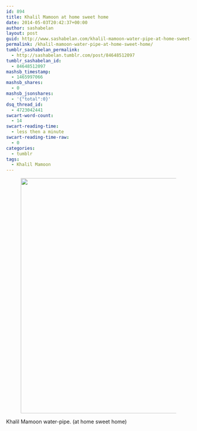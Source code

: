 ```yaml
---
id: 894
title: Khalil Mamoon at home sweet home
date: 2014-05-03T20:42:37+00:00
author: sashabelan
layout: post
guid: http://www.sashabelan.com/khalil-mamoon-water-pipe-at-home-sweet-home/
permalink: /khalil-mamoon-water-pipe-at-home-sweet-home/
tumblr_sashabelan_permalink:
  - http://sashabelan.tumblr.com/post/84648512097
tumblr_sashabelan_id:
  - 84648512097
mashsb_timestamp:
  - 1465997066
mashsb_shares:
  - 0
mashsb_jsonshares:
  - '{"total":0}'
dsq_thread_id:
  - 4723042441
swcart-word-count:
  - 14
swcart-reading-time:
  - less then a minute
swcart-reading-time-raw:
  - 0
categories:
  - tumblr
tags:
  - Khalil Mamoon
---
```

<div id='gallery-612' class='gallery galleryid-894 gallery-columns-1 gallery-size-full'>
  <figure class='gallery-item'> 
  
  <div class='gallery-icon landscape'>
    <img width="640" height="640" src="http://www.sashabelan.ru/wp-content/uploads/2014/05/tumblr_n50mv1XWCH1qarj97o1_1280.jpg" class="attachment-full size-full" alt="" srcset="http://www.sashabelan.ru/wp-content/uploads/2014/05/tumblr_n50mv1XWCH1qarj97o1_1280.jpg 640w, http://www.sashabelan.ru/wp-content/uploads/2014/05/tumblr_n50mv1XWCH1qarj97o1_1280-150x150.jpg 150w, http://www.sashabelan.ru/wp-content/uploads/2014/05/tumblr_n50mv1XWCH1qarj97o1_1280-300x300.jpg 300w, http://www.sashabelan.ru/wp-content/uploads/2014/05/tumblr_n50mv1XWCH1qarj97o1_1280-230x230.jpg 230w, http://www.sashabelan.ru/wp-content/uploads/2014/05/tumblr_n50mv1XWCH1qarj97o1_1280-350x350.jpg 350w" sizes="(max-width: 640px) 100vw, 640px" />
  </div></figure>
</div>

Khalil Mamoon water-pipe. (at home sweet home)